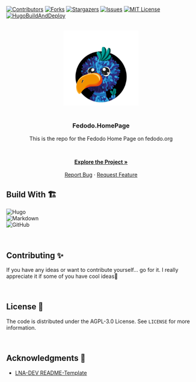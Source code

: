 <!-- VERSION: Fedodo.README.Template V1.0 -->

[![Contributors][contributors-shield]][contributors-url]
[![Forks][forks-shield]][forks-url]
[![Stargazers][stars-shield]][stars-url]
[![Issues][issues-shield]][issues-url]
[![MIT License][license-shield]][license-url]
[![HugoBuildAndDeploy](https://img.shields.io/github/actions/workflow/status/Fedodo/Fedodo.HomePage/HugoBuildAndDeploy.yaml?style=for-the-badge)](https://github.com/Fedodo/Fedodo.HomePage/actions/workflows/HugoBuildAndDeploy.yaml)

<!-- PROJECT LOGO -->
<br />
<div align="center">
  <a href="https://fedodo.org">
    <img src="https://github.com/Fedodo/.github/blob/main/assets/logo%20and%20icons/Fedodo%20Circle%20Dark.png?raw=true" alt="Logo" width="200" height="200">
  </a>

<br>
<br>

### Fedodo.HomePage

This is the repo for the Fedodo Home Page on fedodo.org

<p align="center">

<br />

<a href="https://fedodo.org"><strong>Explore the Project »</strong></a>
<br />
<br />
<a href="https://github.com/Fedodo/Fedodo.HomePage/issues">Report Bug</a>
·
<a href="https://github.com/Fedodo/Fedodo.HomePage/issues">Request Feature</a>
  </p>
</div>

## Build With 🏗️

![Hugo](https://img.shields.io/badge/Hugo-black.svg?style=for-the-badge&logo=Hugo)  
![Markdown](https://img.shields.io/badge/markdown-%23000000.svg?style=for-the-badge&logo=markdown&logoColor=white)  
![GitHub](https://img.shields.io/badge/github-%23121011.svg?style=for-the-badge&logo=github&logoColor=white)

<br>

<!-- CONTRIBUTING -->
## Contributing ✨

If you have any ideas or want to contribute yourself... go for it. I really appreciate it if some of you have cool ideas🚀

<br>

<!-- LICENSE -->
## License 📝

The code is distributed under the AGPL-3.0 License. See `LICENSE` for more information.

<br>

<!-- ACKNOWLEDGMENTS -->
<!-- TODO Add your acknowledgments -->
## Acknowledgments 🙏

- [LNA-DEV README-Template](https://github.com/lna-dev/README-Template)

<!-- MARKDOWN LINKS & IMAGES -->
[contributors-shield]: https://img.shields.io/github/contributors/Fedodo/Fedodo.HomePage.svg?style=for-the-badge
[contributors-url]: https://github.com/Fedodo/Fedodo.HomePage/graphs/contributors
[forks-shield]: https://img.shields.io/github/forks/Fedodo/Fedodo.HomePage.svg?style=for-the-badge
[forks-url]: https://github.com/Fedodo/Fedodo.HomePage/network/members
[stars-shield]: https://img.shields.io/github/stars/Fedodo/Fedodo.HomePage.svg?style=for-the-badge
[stars-url]: https://github.com/Fedodo/Fedodo.HomePage/stargazers
[issues-shield]: https://img.shields.io/github/issues/Fedodo/Fedodo.HomePage.svg?style=for-the-badge
[issues-url]: https://github.com/Fedodo/Fedodo.HomePage/issues
[license-shield]: https://img.shields.io/github/license/Fedodo/Fedodo.HomePage.svg?style=for-the-badge
[license-url]: https://github.com/Fedodo/Fedodo.HomePage/blob/master/LICENSE

